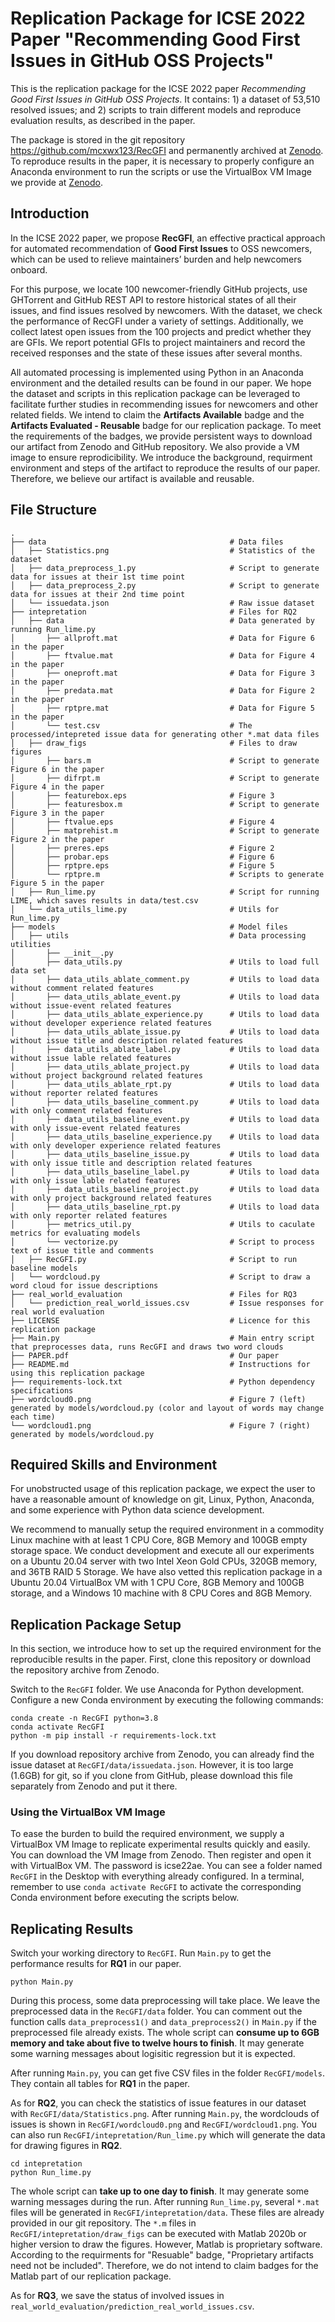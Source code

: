 # Replication Package for ICSE 2022 Paper "Recommending Good First Issues in GitHub OSS Projects"

This is the replication package for the ICSE 2022 paper *Recommending Good First Issues in GitHub OSS Projects*. It contains: 1) a dataset of 53,510 resolved issues; and 2) scripts to train different models and reproduce evaluation results, as described in the paper.

The package is stored in the git repository https://github.com/mcxwx123/RecGFI and permanently archived at [Zenodo](https://zenodo.org/record/5881117). To reproduce results in the paper, it is necessary to properly configure an Anaconda environment to run the scripts or use the VirtualBox VM Image we provide at [Zenodo](https://zenodo.org/record/5881117). 

## Introduction

In the ICSE 2022 paper, we propose **RecGFI**, an effective practical approach for automated recommendation of **Good First Issues** to OSS newcomers, which can be used to relieve maintainers’ burden and help newcomers onboard. 

For this purpose, we locate 100 newcomer-friendly GitHub projects, use GHTorrent and GitHub REST API to restore historical states of all their issues, and find issues resolved by newcomers. With the dataset, we check the performance of RecGFI under a variety of settings. Additionally, we collect latest open issues from the 100 projects and predict whether they are GFIs. We report potential GFIs to project maintainers and record the received responses and the state of these issues after several months.

All automated processing is implemented using Python in an Anaconda environment and the detailed results can be found in our paper. We hope the dataset and scripts in this replication package can be leveraged to facilitate further studies in recommending issues for newcomers and other related fields. We intend to claim the **Artifacts Available** badge and the **Artifacts Evaluated - Reusable** badge for our replication package. To meet the requirements of the badges, we provide persistent ways to download our artifact from Zenodo and GitHub repository. We also provide a VM image to ensure reprodicibility. We introduce the background, requirment environment and steps of the artifact to reproduce the results of our paper. Therefore, we believe our artifact is available and reusable.

## File Structure

    .
    ├── data                                         # Data files
    │   ├── Statistics.png                           # Statistics of the dataset
    │   ├── data_preprocess_1.py                     # Script to generate data for issues at their 1st time point
    │   ├── data_preprocess_2.py                     # Script to generate data for issues at their 2nd time point
    │   └── issuedata.json                           # Raw issue dataset
    ├── intepretation                                # Files for RQ2
    │   ├── data                                     # Data generated by running Run_lime.py
    │       ├── allproft.mat                         # Data for Figure 6 in the paper
    │       ├── ftvalue.mat                          # Data for Figure 4 in the paper
    │       ├── oneproft.mat                         # Data for Figure 3 in the paper
    │       ├── predata.mat                          # Data for Figure 2 in the paper
    │       ├── rptpre.mat                           # Data for Figure 5 in the paper
    │       └── test.csv                             # The processed/intepreted issue data for generating other *.mat data files
    │   ├── draw_figs                                # Files to draw figures
    │       ├── bars.m                               # Script to generate Figure 6 in the paper
    │       ├── difrpt.m                             # Script to generate Figure 4 in the paper
    │       ├── featurebox.eps                       # Figure 3
    │       ├── featuresbox.m                        # Script to generate Figure 3 in the paper
    │       ├── ftvalue.eps                          # Figure 4
    │       ├── matprehist.m                         # Script to generate Figure 2 in the paper
    │       ├── preres.eps                           # Figure 2
    │       ├── probar.eps                           # Figure 6
    │       ├── rptpre.eps                           # Figure 5
    │       └── rptpre.m                             # Scripts to generate Figure 5 in the paper
    │   ├── Run_lime.py                              # Script for running LIME, which saves results in data/test.csv
    │   └── data_utils_lime.py                       # Utils for Run_lime.py
    ├── models                                       # Model files 
    │   ├── utils                                    # Data processing utilities
    │       ├── __init__.py
    │       ├── data_utils.py                        # Utils to load full data set
    │       ├── data_utils_ablate_comment.py         # Utils to load data without comment related features
    │       ├── data_utils_ablate_event.py           # Utils to load data without issue-event related features
    │       ├── data_utils_ablate_experience.py      # Utils to load data without developer experience related features
    │       ├── data_utils_ablate_issue.py           # Utils to load data without issue title and description related features
    │       ├── data_utils_ablate_label.py           # Utils to load data without issue lable related features
    │       ├── data_utils_ablate_project.py         # Utils to load data without project background related features
    │       ├── data_utils_ablate_rpt.py             # Utils to load data without reporter related features
    │       ├── data_utils_baseline_comment.py       # Utils to load data with only comment related features
    │       ├── data_utils_baseline_event.py         # Utils to load data with only issue-event related features
    │       ├── data_utils_baseline_experience.py    # Utils to load data with only developer experience related features
    │       ├── data_utils_baseline_issue.py         # Utils to load data with only issue title and description related features
    │       ├── data_utils_baseline_label.py         # Utils to load data with only issue lable related features
    │       ├── data_utils_baseline_project.py       # Utils to load data with only project background related features
    │       ├── data_utils_baseline_rpt.py           # Utils to load data with only reporter related features
    │       ├── metrics_util.py                      # Utils to caculate metrics for evaluating models
    │       └── vectorize.py                         # Script to process text of issue title and comments
    │   ├── RecGFI.py                                # Script to run baseline models
    │   └── wordcloud.py                             # Script to draw a word cloud for issue descriptions
    ├── real_world_evaluation                        # Files for RQ3
    │   └── prediction_real_world_issues.csv         # Issue responses for real world evaluation
    ├── LICENSE                                      # Licence for this replication package
    ├── Main.py                                      # Main entry script that preprocesses data, runs RecGFI and draws two word clouds
    ├── PAPER.pdf                                    # Our paper
    ├── README.md                                    # Instructions for using this replication package
    ├── requirements-lock.txt                        # Python dependency specifications
    ├── wordcloud0.png                               # Figure 7 (left) generated by models/wordcloud.py (color and layout of words may change each time)
    └── wordcloud1.png                               # Figure 7 (right) generated by models/wordcloud.py


## Required Skills and Environment

For unobstructed usage of this replication package, we expect the user to have a reasonable amount of knowledge on git, Linux, Python, Anaconda, and some experience with Python data science development.

We recommend to manually setup the required environment in a commodity Linux machine with at least 1 CPU Core, 8GB Memory and 100GB empty storage space. We conduct development and execute all our experiments on a Ubuntu 20.04 server with two Intel Xeon Gold CPUs, 320GB memory, and 36TB RAID 5 Storage. We have also vetted this replication package in a Ubuntu 20.04 VirtualBox VM with 1 CPU Core, 8GB Memory and 100GB storage, and a Windows 10 machine with 8 CPU Cores and 8GB Memory.

## Replication Package Setup

In this section, we introduce how to set up the required environment for the reproducible results in the paper. First, clone this repository or download the repository archive from Zenodo.

Switch to the `RecGFI` folder. We use Anaconda for Python development. Configure a new Conda environment by executing the following commands:

```shell script
conda create -n RecGFI python=3.8
conda activate RecGFI
python -m pip install -r requirements-lock.txt
```

If you download repository archive from Zenodo, you can already find the issue dataset at `RecGFI/data/issuedata.json`. However, it is too large (1.6GB) for git, so if you clone from GitHub, please download this file separately from Zenodo and put it there.

### Using the VirtualBox VM Image

To ease the burden to build the required environment, we supply a VirtualBox VM Image to replicate experimental results quickly and easily. You can download the VM Image from Zenodo. Then register and open it with VirtualBox VM. The password is icse22ae. You can see a folder named `RecGFI` in the Desktop with everything already configured. In a terminal, remember to use `conda activate RecGFI` to activate the corresponding Conda environment before executing the scripts below.

## Replicating Results

Switch your working directory to `RecGFI`. Run `Main.py` to get the performance results for **RQ1** in our paper. 

```shell
python Main.py
```

During this process, some data preprocessing will take place. We leave the preprocessed data in the `RecGFI/data` folder. You can comment out the function calls `data_preprocess1()` and `data_preprocess2()` in `Main.py` if the preprocessed file already exists. The whole script can **consume up to 6GB memory and take about five to twelve hours to finish**. It may generate some warning messages about logisitic regression but it is expected.

After running `Main.py`, you can get five CSV files in the folder `RecGFI/models`. They contain all tables for **RQ1** in the paper.

As for **RQ2**, you can check the statistics of issue features in our dataset with `RecGFI/data/Statistics.png`. After running `Main.py`, the wordclouds of issues is shown in `RecGFI/wordcloud0.png` and `RecGFI/wordcloud1.png`. You can also run `RecGFI/intepretation/Run_lime.py` which will generate the data for drawing figures in **RQ2**. 

```shell
cd intepretation
python Run_lime.py
```

The whole script can **take up to one day to finish**. It may generate some warning messages during the run. After running `Run_lime.py`, several `*.mat` files will be generated in `RecGFI/intepretation/data`. These files are already provided in our git repository. The `*.m` files in `RecGFI/intepretation/draw_figs` can be executed with Matlab 2020b or higher version to draw the figures. However, Matlab is proprietary software. According to the requirments for "Resuable" badge, "Proprietary artifacts need not be included". Therefore, we do not intend to claim badges for the Matlab part of our replication package.

As for **RQ3**, we save the status of involved issues in `real_world_evaluation/prediction_real_world_issues.csv`. 
